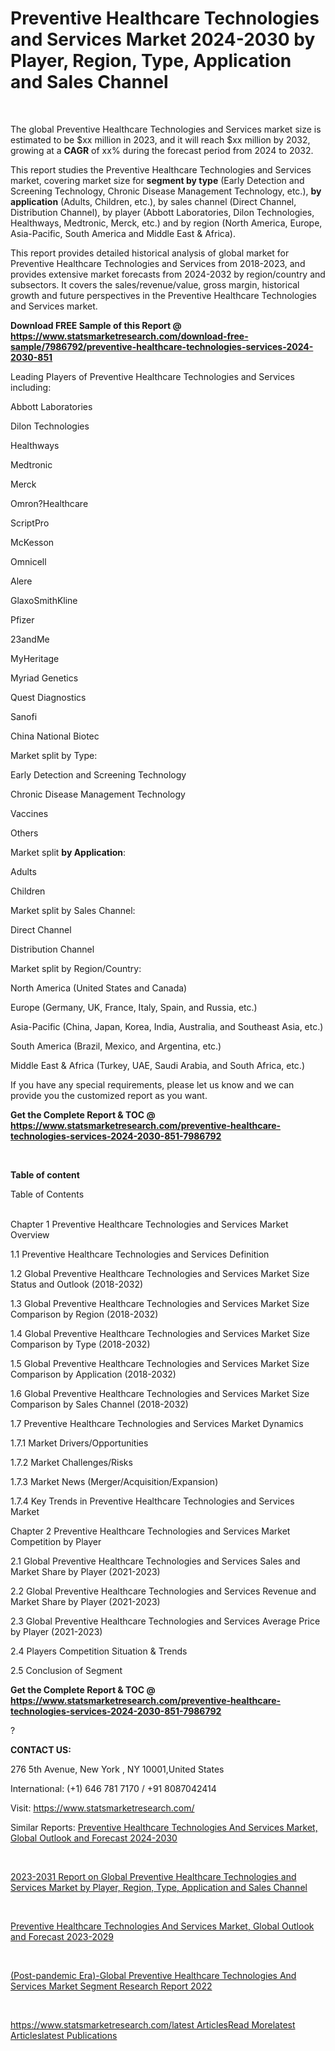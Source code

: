 <h1>Preventive Healthcare Technologies and Services Market 2024-2030 by Player, Region, Type, Application and Sales Channel</h1><br/><p>The global Preventive Healthcare Technologies and Services market size is estimated to be $xx million in 2023, and it will reach $xx million by 2032, growing at a <strong>CAGR</strong> of xx% during the forecast period from 2024 to 2032.</p>
 
 
 
 <p>This report studies the Preventive Healthcare Technologies and Services market, covering market size for <strong>segment by type</strong> (Early Detection and Screening Technology, Chronic Disease Management Technology, etc.), <strong>by application</strong> (Adults, Children, etc.), by sales channel (Direct Channel, Distribution Channel), by player (Abbott Laboratories, Dilon Technologies, Healthways, Medtronic, Merck, etc.) and by region (North America, Europe, Asia-Pacific, South America and Middle East & Africa).</p>
 
 
 
 <p>This report provides detailed historical analysis of global market for Preventive Healthcare Technologies and Services from 2018-2023, and provides extensive market forecasts from 2024-2032 by region/country and subsectors. It covers the sales/revenue/value, gross margin, historical growth and future perspectives in the Preventive Healthcare Technologies and Services market.</p>
 
 
 
 <p><strong>Download FREE Sample of this Report @ <a href="https://www.statsmarketresearch.com/download-free-sample/7986792/preventive-healthcare-technologies-services-2024-2030-851">https://www.statsmarketresearch.com/download-free-sample/7986792/preventive-healthcare-technologies-services-2024-2030-851</a></strong></p>
 
 
 
 <p>Leading Players of Preventive Healthcare Technologies and Services including:</p>
 
 
 
 <p>Abbott Laboratories</p>
 
 
 
 <p>Dilon Technologies</p>
 
 
 
 <p>Healthways</p>
 
 
 
 <p>Medtronic</p>
 
 
 
 <p>Merck</p>
 
 
 
 <p>Omron?Healthcare</p>
 
 
 
 <p>ScriptPro</p>
 
 
 
 <p>McKesson</p>
 
 
 
 <p>Omnicell</p>
 
 
 
 <p>Alere</p>
 
 
 
 <p>GlaxoSmithKline</p>
 
 
 
 <p>Pfizer</p>
 
 
 
 <p>23andMe</p>
 
 
 
 <p>MyHeritage</p>
 
 
 
 <p>Myriad Genetics</p>
 
 
 
 <p>Quest Diagnostics</p>
 
 
 
 <p>Sanofi</p>
 
 
 
 <p>China National Biotec</p>
 
 
 
 <p>Market split by Type:</p>
 
 
 
 <p>Early Detection and Screening Technology</p>
 
 
 
 <p>Chronic Disease Management Technology</p>
 
 
 
 <p>Vaccines</p>
 
 
 
 <p>Others</p>
 
 
 
 <p>Market split <strong>by Application</strong>:</p>
 
 
 
 <p>Adults</p>
 
 
 
 <p>Children</p>
 
 
 
 <p>Market split by Sales Channel:</p>
 
 
 
 <p>Direct Channel</p>
 
 
 
 <p>Distribution Channel</p>
 
 
 
 <p>Market split by Region/Country:</p>
 
 
 
 <p>North America (United States and Canada)</p>
 
 
 
 <p>Europe (Germany, UK, France, Italy, Spain, and Russia, etc.)</p>
 
 
 
 <p>Asia-Pacific (China, Japan, Korea, India, Australia, and Southeast Asia, etc.)</p>
 
 
 
 <p>South America (Brazil, Mexico, and Argentina, etc.)</p>
 
 
 
 <p>Middle East & Africa (Turkey, UAE, Saudi Arabia, and South Africa, etc.)</p>
 
 
 
 <p>If you have any special requirements, please let us know and we can provide you the customized report as you want.</p>
 
 
 
 <div><b>Get the Complete Report & TOC @ <a href="https://www.statsmarketresearch.com/preventive-healthcare-technologies-services-2024-2030-851-7986792">https://www.statsmarketresearch.com/preventive-healthcare-technologies-services-2024-2030-851-7986792</a></b></div>
 
 
 
 <p><br />
 
 <b>Table of content</b></p>
 
 
 
 <p>Table of Contents<br />
 
 <br />
 
 Chapter 1 Preventive Healthcare Technologies and Services Market Overview<br />
 
 1.1 Preventive Healthcare Technologies and Services Definition<br />
 
 1.2 Global Preventive Healthcare Technologies and Services Market Size Status and Outlook (2018-2032)<br />
 
 1.3 Global Preventive Healthcare Technologies and Services Market Size Comparison by Region (2018-2032)<br />
 
 1.4 Global Preventive Healthcare Technologies and Services Market Size Comparison by Type (2018-2032)<br />
 
 1.5 Global Preventive Healthcare Technologies and Services Market Size Comparison by Application (2018-2032)<br />
 
 1.6 Global Preventive Healthcare Technologies and Services Market Size Comparison by Sales Channel (2018-2032)<br />
 
 1.7 Preventive Healthcare Technologies and Services Market Dynamics<br />
 
 1.7.1 Market Drivers/Opportunities<br />
 
 1.7.2 Market Challenges/Risks<br />
 
 1.7.3 Market News (Merger/Acquisition/Expansion)<br />
 
 1.7.4 Key Trends in Preventive Healthcare Technologies and Services Market<br />
 
 Chapter 2 Preventive Healthcare Technologies and Services Market Competition by Player<br />
 
 2.1 Global Preventive Healthcare Technologies and Services Sales and Market Share by Player (2021-2023)<br />
 
 2.2 Global Preventive Healthcare Technologies and Services Revenue and Market Share by Player (2021-2023)<br />
 
 2.3 Global Preventive Healthcare Technologies and Services Average Price by Player (2021-2023)<br />
 
 2.4 Players Competition Situation & Trends<br />
 
 2.5 Conclusion of Segment</p>
 
 
 
 <div><b>Get the Complete Report & TOC @ <a href="https://www.statsmarketresearch.com/preventive-healthcare-technologies-services-2024-2030-851-7986792">https://www.statsmarketresearch.com/preventive-healthcare-technologies-services-2024-2030-851-7986792</a></b></div>
 
 
 
 <p>? </p>
 
 
 
 <p><b>CONTACT US:</b><br />
 
 276 5th Avenue, New York , NY 10001,United States<br />
 
 International: (+1) 646 781 7170 / +91 8087042414<br />
 
 Visit: <a href="https://www.statsmarketresearch.com/">https://www.statsmarketresearch.com/</a><br />
 
 Similar Reports: <a href="https://www.statsmarketresearch.com/preventive-healthcare-technologies-services-2024-2030-851-7986792">Preventive Healthcare Technologies And Services Market, Global Outlook and Forecast 2024-2030</a><br />
 
 <br />
 
 <a href="https://www.statsmarketresearch.com/preventive-healthcare-technologies-services-2024-2030-851-7986792">2023-2031 Report on Global Preventive Healthcare Technologies and Services Market by Player, Region, Type, Application and Sales Channel</a><br />
 
 <br />
 
 <a href="https://www.statsmarketresearch.com/preventive-healthcare-technologies-services-2024-2030-851-7986792">Preventive Healthcare Technologies And Services Market, Global Outlook and Forecast 2023-2029</a><br />
 
 <br />
 
 <a href="https://www.statsmarketresearch.com/preventive-healthcare-technologies-services-2024-2030-851-7986792">(Post-pandemic Era)-Global Preventive Healthcare Technologies And Services Market Segment Research Report 2022</a><br />
 
 <br />
 
 <a href="https://gyeongbokgung.com">https://www.statsmarketresearch.com/</a><a href="https://hallyeomaritime.com">latest Articles</a><a href="https://jingwansa.com">Read More</a><a href="https://nguoiviet.jp/">latest Articles</a><a href="https://www.intelmarketresearch.com/">latest Publications</a></p>